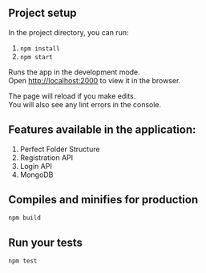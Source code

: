 ## Project setup

In the project directory, you can run:
1. ``` npm install ```
2. ```npm start```

Runs the app in the development mode.\
Open [http://localhost:2000](http://localhost:2000) to view it in the browser.

The page will reload if you make edits.\
You will also see any lint errors in the console.


## Features available in the application:
1. Perfect Folder Structure
2. Registration API
3. Login API
4. MongoDB


## Compiles and minifies for production
```npm build```

## Run your tests
```npm test```

